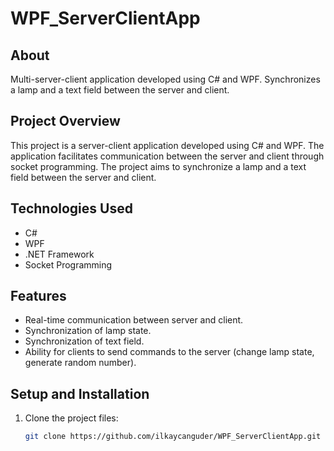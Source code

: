 # WPF_ServerClientApp

## About
Multi-server-client application developed using C# and WPF. Synchronizes a lamp and a text field between the server and client.

## Project Overview
This project is a server-client application developed using C# and WPF. The application facilitates communication between the server and client through socket programming. The project aims to synchronize a lamp and a text field between the server and client.

## Technologies Used
- C#
- WPF
- .NET Framework
- Socket Programming

## Features
- Real-time communication between server and client.
- Synchronization of lamp state.
- Synchronization of text field.
- Ability for clients to send commands to the server (change lamp state, generate random number).

## Setup and Installation
1. Clone the project files:
   ```bash
   git clone https://github.com/ilkaycanguder/WPF_ServerClientApp.git
